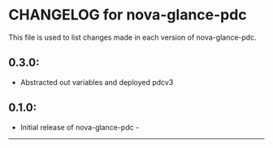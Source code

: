 # CHANGELOG for nova-glance-pdc

This file is used to list changes made in each version of nova-glance-pdc.

## 0.3.0:
* Abstracted out variables and deployed pdcv3

## 0.1.0:

* Initial release of nova-glance-pdc - 

- - -
